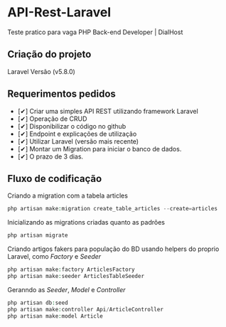 # API-Rest-Laravel
Teste pratico para vaga PHP Back-end Developer | DialHost

## Criação do projeto
Laravel Versão (v5.8.0)

## Requerimentos pedidos
- [✔]  Criar uma simples API REST utilizando framework Laravel
- [✔]  Operação de CRUD
- [✔]  Disponibilizar o código no github
- [✔]  Endpoint e explicações de utilização
- [✔]  Utilizar Laravel (versão mais recente)
- [✔]  Montar um Migration para iniciar o banco de dados.
- [✔]  O prazo de 3 dias.

## Fluxo de codificação

Criando a migration com a tabela articles 
````php
php artisan make:migration create_table_articles --create=articles 
````
Inicializando as migrations criadas quanto as padrões 
````php
php artisan migrate 
````

Criando artigos fakers para população do BD usando helpers do proprio Laravel, como _Factory_ e _Seeder_
````php
php artisan make:factory ArticlesFactory
php artisan make:seeder ArticlesTableSeeder 
````

Geranndo as _Seeder_, _Model_ e _Controller_
````php
php artisan db:seed
php artisan make:controller Api/ArticleController
php artisan make:model Article
````


